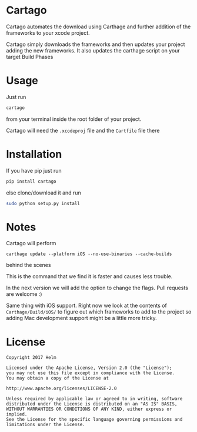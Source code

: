 # Cartago

Cartago automates the download using Carthage and further addition of the frameworks to your xcode project.

Cartago simply downloads the frameworks and then updates your project adding the new frameworks. It also updates the carthage script on your target Build Phases

# Usage

Just run
```bash
cartago
```
from your terminal inside the root folder of your project.

Cartago will need the `.xcodeproj` file and the `Cartfile` file there

# Installation

If you have pip just run
```bash
pip install cartago
```
else clone/download it and run
```bash
sudo python setup.py install
```

# Notes

Cartago will perform

```
carthage update --platform iOS --no-use-binaries --cache-builds
```

behind the scenes

This is the command that we find it is faster and causes less trouble.

In the next version we will add the option to change the flags. Pull requests are welcome :)

Same thing with iOS support. Right now we look at the contents of `Carthage/Build/iOS/` to figure out which frameworks to add to the project so adding Mac development support might be a little more tricky.

# License
```
Copyright 2017 Helm

Licensed under the Apache License, Version 2.0 (the "License");
you may not use this file except in compliance with the License.
You may obtain a copy of the License at

http://www.apache.org/licenses/LICENSE-2.0

Unless required by applicable law or agreed to in writing, software
distributed under the License is distributed on an "AS IS" BASIS,
WITHOUT WARRANTIES OR CONDITIONS OF ANY KIND, either express or implied.
See the License for the specific language governing permissions and
limitations under the License.
```
